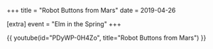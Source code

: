 +++
title = "Robot Buttons from Mars"
date = 2019-04-26

[extra]
event = "Elm in the Spring"
+++

{{ youtube(id="PDyWP-0H4Zo", title="Robot Buttons from Mars") }}
